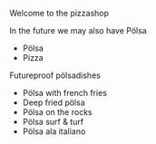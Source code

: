 Welcome to the pizzashop

In the future we may also have Pölsa
 - Pölsa
 - Pizza

Futureproof pölsadishes

- Pölsa with french fries
- Deep fried pölsa
- Pölsa on the rocks
- Pölsa surf & turf
- Pölsa ala italiano